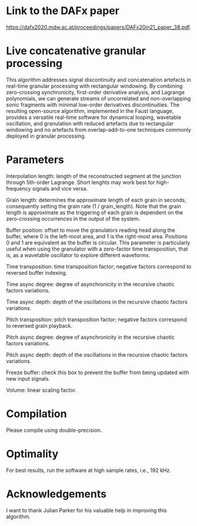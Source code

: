 # Link to the DAFx paper

https://dafx2020.mdw.ac.at/proceedings/papers/DAFx20in21_paper_38.pdf.

# Live concatenative granular processing

This algorithm addresses signal discontinuity and concatenation artefacts in real-time granular processing with rectangular windowing. By combining zero-crossing synchronicity, first-order derivative analysis, and Lagrange polynomials, we can generate streams of uncorrelated and non-overlapping sonic fragments with minimal low-order derivatives discontinuities. The resulting open-source algorithm, implemented in the Faust language, provides a versatile real-time software for dynamical looping, wavetable oscillation, and granulation with reduced artefacts due to rectangular windowing and no artefacts from overlap-add-to-one techniques commonly deployed in granular processing.

# Parameters

Interpolation length: length of the reconstructed segment at the junction through 5th-order Lagrange. Short lenghts may work best for high-frequency signals and vice versa.

Grain length: determines the approximate length of each grain in seconds, consequently setting the grain rate (1 / grain_length). Note that the grain length is approximate as the triggering of each grain is dependent on the zero-crossing occurrences in the output of the system.

Buffer position: offset to move the granulators reading head along the buffer, where 0 is the left-most area, and 1 is the right-most area. Positions 0 and 1 are equivalent as the buffer is circular. This parameter is particularly useful when using the granulator with a zero-factor time transposition, that is, as a wavetable oscillator to explore different waveforms.

Time transposition: time transposition factor; negative factors correspond to reversed buffer indexing.

Time async degree: degree of asynchronicity in the recursive chaotic factors variations.

Time async depth: depth of the oscillations in the recursive chaotic factors variations.

Pitch transposition: pitch transposition factor; negative factors correspond to reversed grain playback.

Pitch async degree: degree of asynchronicity in the recursive chaotic factors variations.

Pitch async depth: depth of the oscillations in the recursive chaotic factors variations.

Freeze buffer: check this box to prevent the buffer from being updated with new input signals.

Volume: linear scaling factor.

# Compilation

Please compile using double-precision.

# Optimality

For best results, run the software at high sample rates, i.e., 192 kHz.

# Acknowledgements

I want to thank Julian Parker for his valuable help in improving this algorithm.
